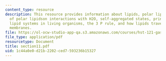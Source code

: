 ```yaml
---
content_type: resource
description: This resource provides information about lipids, polar lipids, classification
  of polar lipidson interactions with H2O, self-aggregated states, principle mixed
  lipid systems in living organisms, the 3 P rule, and how lipids traverse biologic
  membranes.
file: https://ol-ocw-studio-app-qa.s3.amazonaws.com/courses/hst-121-gastroenterology-fall-2005/1c44a0e0d21b2202ced7593236b15327_section11.pdf
file_type: application/pdf
resourcetype: Document
title: section11.pdf
uid: 1c44a0e0-d21b-2202-ced7-593236b15327
---
```

